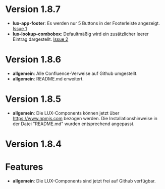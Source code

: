 # Version 1.8.7
- **lux-app-footer**: Es werden nur 5 Buttons in der Footerleiste angezeigt. [Issue 1](https://github.com/IHK-GfI/lux-components/issues/1)
- **lux-lookup-combobox**: Defaultmäßig wird ein zusätzlicher leerer Eintrag dargestellt. [Issue 2](https://github.com/IHK-GfI/lux-components/issues/2)

# Version 1.8.6
- **allgemein**: Alle Confluence-Verweise auf Github umgestellt. 
- **allgemein**: README.md erweitert.

# Version 1.8.5

- **allgemein**: Die LUX-Components können jetzt über https://www.npmjs.com bezogen werden.
  Die Installationshinweise in der Datei "README.md" wurden entsprechend angepasst.

# Version 1.8.4

# Features

- **allgemein**: Die LUX-Components sind jetzt frei auf Github verfügbar.
